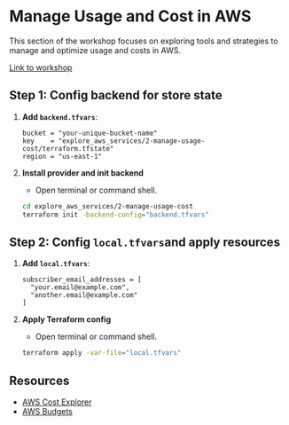 # Manage Usage and Cost in AWS

This section of the workshop focuses on exploring tools and strategies to manage and optimize usage and costs in AWS.

[Link to workshop](https://000007.awsstudygroup.com/1-cost-budgets/)


## Step 1: Config backend for store state
1.  **Add `backend.tfvars`**:

    ```hcl
    bucket = "your-unique-bucket-name"
    key    = "explore_aws_services/2-manage-usage-cost/terraform.tfstate"
    region = "us-east-1"
    ```
2.  **Install provider and init backend**
    * Open terminal or command shell.
    ```bash
    cd explore_aws_services/2-manage-usage-cost
    terraform init -backend-config="backend.tfvars"
    ```

## Step 2: Config `local.tfvars`and apply resources
1.  **Add `local.tfvars`**:

    ```hcl
    subscriber_email_addresses = [
      "your.email@example.com",
      "another.email@example.com"
    ]
    ```
2.  **Apply Terraform config**
    * Open terminal or command shell.
    ```bash
    terraform apply -var-file="local.tfvars"
    ```


## Resources

- [AWS Cost Explorer](https://aws.amazon.com/aws-cost-management/aws-cost-explorer/)
- [AWS Budgets](https://aws.amazon.com/aws-cost-management/aws-budgets/)